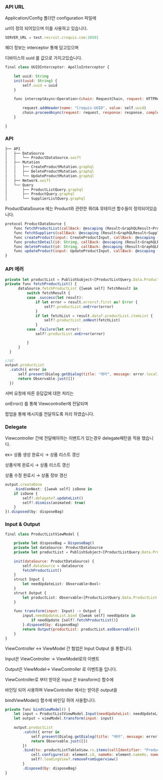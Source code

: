 ### API URL

Application/Config 폴더안 configuration 파일에

url이 정의 되어있으며 이를 사용하고 있습니다.

```jsx
SERVER_URL = test.recruit.croquis.com:28501
```

헤더 정보는 interceptor 통해 담고있으며 

디바이스의 uuid 를 값으로 가지고있습니다.

```jsx
final class UUIDInterceptor: ApolloInterceptor {
  
    let uuid: String
    init(uuid: String) {
        self.uuid = uuid
    }
    
    func interceptAsync<Operation>(chain: RequestChain, request: HTTPRequest<Operation>, response: HTTPResponse<Operation>?, completion: @escaping (Result<GraphQLResult<Operation.Data>, Error>) -> Void) where Operation: GraphQLOperation {
        
        request.addHeader(name: "Croquis-UUID", value: self.uuid)
        chain.proceedAsync(request: request, response: response, completion: completion)
    }
    
}
```

### API

```jsx
├── API
│   ├── DataSource
│   │   └── ProductDataSource.swift
│   ├── Mutation
│   │   ├── CreateProductMutation.graphql
│   │   ├── DeleteProductMutation.graphql
│   │   └── UpdateProductMutation.graphql
│   ├── Network.swift
│   └── Query
│       ├── ProductListQuery.graphql
│       ├── ProductQuery.graphql
│       └── SupplierListQuery.graphql
```

ProductDataSource 에는 Product와 관련한 쿼리& 뮤테이션 함수들이 정의되어있습니다. 

```jsx
protocol ProductDataSource {
    func fetchProductList(callBack: @escaping (Result<GraphQLResult<ProductListQuery.Data>, Error>) -> Void )
    func fetchSuppliers(callBack: @escaping (Result<GraphQLResult<SupplierListQuery.Data>, Error>) -> Void )
    func createProduct(input: CreateProductInput, callBack: @escaping (Result<GraphQLResult<CreateProductMutation.Data>, Error>) -> Void)
    func productDetail(id: String, callBack: @escaping (Result<GraphQLResult<ProductQuery.Data>, Error>) -> Void)
    func deleteProduct(id: String, callBack: @escaping (Result<GraphQLResult<DeleteProductMutation.Data>, Error>) -> Void)
    func updateProduct(input: UpdateProductInput, callBack: @escaping (Result<GraphQLResult<UpdateProductMutation.Data>, Error>) -> Void) 
}
```

### API 에러

```jsx
private let productList = PublishSubject<[ProductListQuery.Data.ProductList.ItemList]>()
private func fetchProductList() {
      dataSource.fetchProductList {[weak self] fetchResult in
          switch fetchResult {
          case .success(let result):
              if let error = result.errors?.first as? Error {
                  self?.productList.onError(error)
              }
              if let fetchList = result.data?.productList.itemList {
                  self?.productList.onNext(fetchList)
              }
          case .failure(let error):
              self?.productList.onError(error)

          }
      }
  }

//VC
output.productList          
  .catch({ error in
      self.present(Dialog.getDialog(title: "에러", message: error.localizedDescription), animated: true)
      return Observable.just([])
  })
```

서버 요청에 따른 응답값에 대한 처리는 

onError() 를 통해 Viewcontroller에 전달되며

팝업을 통해 메시지를 전달하도록 처리 하였습니다.

### Delegate

Viewcontroller 간에 전달해야하는 이벤트가 있는경우 delegate패턴을 적용 했습니다. 

ex> 상품 생성 완료시 → 상품 리스트 갱신

 상품삭제 완료시 → 상품 리스트 갱신

상품 수정 완료시 → 상품 정보 갱신 

```jsx
output.createDone
    .bind(onNext: {[weak self] isDone in
    if isDone {
        self?.delegate?.updateList()
        self?.dismiss(animated: true)
    }
}).disposed(by: disposeBag)
```

### Input & Output

```jsx
final class ProductListViewModel {

    private let disposeBag = DisposeBag()
    private let dataSource: ProductDataSource
    private let productList = PublishSubject<[ProductListQuery.Data.ProductList.ItemList]>()
    
    init(dataSource: ProductDataSource) {
        self.dataSource = dataSource
        fetchProductList()
    }
    struct Input {
        let needUpdateList: Observable<Bool>
    }
    struct Output {
        let productList: Observable<[ProductListQuery.Data.ProductList.ItemList]>
    }
    
    func transform(input: Input) -> Output {
        input.needUpdateList.bind {[weak self] needUpdate in
            if needUpdate {self?.fetchProductList()}
        }.disposed(by: disposeBag)
        return Output(productList: productList.asObservable())
    }
}
```

ViewController ↔ ViewModel 간 협업은 Input Output 을 통합니다.

Input은 ViewController → ViewModel로의 이벤트

Output은 ViewModel→ ViewController 로 이벤트들 입니다.

ViewController로 부터 받아온 input 은 transform() 함수에

바인딩 되어 사용하며 ViewController 에서는 받아온 output을 

bindViewModel() 함수에 바인딩 하여 사용합니다.

```jsx
private func bindViewModel() {
    let input = ProductListViewModel.Input(needUpdateList: needUpdateList.asObservable())
    let output = viewModel.transform(input: input)
    
    output.productList
        .catch({ error in
            self.present(Dialog.getDialog(title: "에러", message: error.localizedDescription), animated: true)
            return Observable.just([])
        })
        .bind(to: productListTableView.rx.items(cellIdentifier: "ProductListCell", cellType: ProductListTableViewCell.self)) {[weak self] (_, element, cell) in
            cell.configure(id: element.id, nameKo: element.nameKo, nameEn: element.nameEn, price: element.price, supplier: element.supplier?.name)
            self?.loadingView?.removeFromSuperview()
        }
        .disposed(by: disposeBag)
}
```
